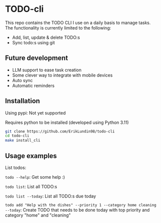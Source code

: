 # TODO-cli

This repo contains the TODO CLI I use on a daily basis to manage tasks.
The functionality is currently limited to the following:

- Add, list, update & delete TODO:s
- Sync todo:s using git

## Future development

- LLM support to ease task creation
- Some clever way to integrate with mobile devices
- Auto sync
- Automatic reminders

## Installation

Using pypi: Not yet supported

Requires python to be installed (developed using Python 3.11)

```bash
git clone https://github.com/ErikLundin98/todo-cli
cd todo-cli
make install_cli
```

## Usage examples

List todos:

`todo --help`: Get some help :)

`todo list`: List all TODO:s

`todo list --today`: List all TODO:s due today

`todo add "Help with the dishes" --priority 1 --category home cleaning --today`: Create TODO that needs to be done today with top priority and category "home" and "cleaning"
